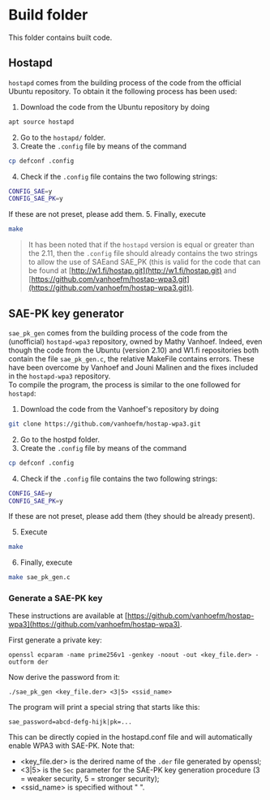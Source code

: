 # Build folder
This folder contains built code.

## Hostapd
`hostapd` comes from the building process of the code from the official Ubuntu repository.
To obtain it the following process has been used:
1. Download the code from the Ubuntu repository by doing
```bash
apt source hostapd
```
2. Go to the `hostapd/` folder.
3. Create the `.config` file by means of the command
```bash
cp defconf .config
```
4. Check if the `.config` file contains the two following strings:
```bash
CONFIG_SAE=y
CONFIG_SAE_PK=y
```
If these are not preset, please add them.
5. Finally, execute
```bash
make
```
> It has been noted that if the `hostapd` version is equal or greater than the 2.11,
> then the `.config` file should already contains the two strings to allow the use of SAEand SAE_PK
> (this is valid for the code that can be found at [http://w1.fi/hostap.git](http://w1.fi/hostap.git)
> and [https://github.com/vanhoefm/hostap-wpa3.git](https://github.com/vanhoefm/hostap-wpa3.git)).

## SAE-PK key generator
`sae_pk_gen` comes from the building process of the code from the (unofficial) `hostapd-wpa3` repository,
owned by Mathy Vanhoef. Indeed, even though the code from the Ubuntu (version 2.10) and W1.fi repositories
both contain the file `sae_pk_gen.c`, the relative MakeFile contains errors. These have been overcome by
Vanhoef and Jouni Malinen and the fixes included in the `hostapd-wpa3` repository.<br>
To compile the program, the process is similar to the one followed for `hostapd`:
1. Download the code from the Vanhoef's repository by doing
```bash
git clone https://github.com/vanhoefm/hostap-wpa3.git
```
2. Go to the hostpd folder.
3. Create the `.config` file by means of the command
```bash
cp defconf .config
```
4. Check if the `.config` file contains the two following strings:
```bash
CONFIG_SAE=y
CONFIG_SAE_PK=y
```
If these are not preset, please add them (they should be already present).

5. Execute
```bash
make
```
6. Finally, execute
```bash
make sae_pk_gen.c
```

### Generate a SAE-PK key
These instructions are available at [https://github.com/vanhoefm/hostap-wpa3](https://github.com/vanhoefm/hostap-wpa3).

First generate a private key:
```
openssl ecparam -name prime256v1 -genkey -noout -out <key_file.der> -outform der
```
Now derive the password from it:
```
./sae_pk_gen <key_file.der> <3|5> <ssid_name>
```
The program will print a special string that starts like this:
```
sae_password=abcd-defg-hijk|pk=...
```
This can be directly copied in the hostapd.conf file and will automatically enable WPA3 with SAE-PK.
Note that:
- <key_file.der> is the derired name of the `.der` file generated by openssl;
- <3|5> is the `Sec` parameter for the SAE-PK key generation procedure (3 = weaker security, 5 = stronger security);
- <ssid_name> is specified without " ".
